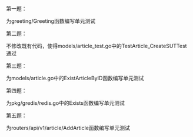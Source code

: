 第一题：

为greeting/Greeting函数编写单元测试

第二题：

不修改既有代码，使得models/article_test.go中的TestArticle_CreateSUTTest通过

第三题：

为models/article.go中的ExistArticleByID函数编写单元测试

第四题：

为pkg/gredis/redis.go中的Exists函数编写单元测试

第五题：

为routers/api/v1/article/AddArticle函数编写单元测试